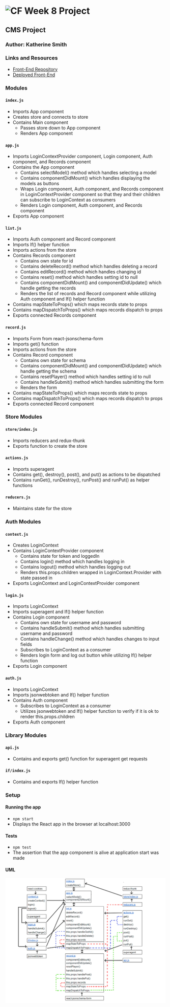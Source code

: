 ![CF](http://i.imgur.com/7v5ASc8.png) Week 8 Project
=================================================

## CMS Project

### Author: Katherine Smith

### Links and Resources
* [Front-End Repository](https://github.com/ksmith10309/cms-front-end)
* [Deployed Front-End](http://cms-front-end-deploybucket-1jnzppinwtijs.s3-website-us-west-2.amazonaws.com/)

### Modules
#### `index.js`
- Imports App component
- Creates store and connects to store
- Contains Main component
  - Passes store down to App component
  - Renders App component

#### `app.js`
- Imports LoginContextProvider component, Login component, Auth component, and Records component
- Contains the App component
  - Contains selectModel() method which handles selecting a model
  - Contains componentDidMount() which handles displaying the models as buttons
  - Wraps Login component, Auth component, and Records component in LoginContextProvider component so that they and their children can subscribe to LoginContext as consumers
  - Renders Login component, Auth component, and Records component
- Exports App component

#### `list.js`
- Imports Auth component and Record component
- Imports If() helper function
- Imports actions from the store
- Contains Records component
  - Contains own state for id
  - Contains deleteRecord() method which handles deleting a record
  - Contains editRecord() method which handles changing id
  - Contains reset() method which handles setting id to null
  - Contains componentDidMount() and componentDidUpdate() which handle getting the records
  - Renders the list of records and Record component while utilizing Auth component and If() helper function
- Contains mapStateToProps() which maps records state to props
- Contains mapDispatchToProps() which maps records dispatch to props
- Exports connected Records component

#### `record.js`
- Imports Form from react-jsonschema-form
- Imports get() function
- Imports actions from the store
- Contains Record component
  - Contains own state for schema
  - Contains componentDidMount() and componentDidUpdate() which handle getting the schema
  - Contains resetPlayer() method which handles setting id to null
  - Contains handleSubmit() method which handles submitting the form
  - Renders the form
- Contains mapStateToProps() which maps records state to props
- Contains mapDispatchToProps() which maps records dispatch to props
- Exports connected Record component

### Store Modules
#### `store/index.js`
- Imports reducers and redux-thunk
- Exports function to create the store

#### `actions.js`
- Imports superagent
- Contains get(), destroy(), post(), and put() as actions to be dispatched
- Contains runGet(), runDestroy(), runPost() and runPut() as helper functions

#### `reducers.js`
- Maintains state for the store

### Auth Modules
#### `context.js`
- Creates LoginContext
- Contains LoginContextProvider component
  - Contains state for token and loggedIn
  - Contains login() method which handles logging in
  - Contains logout() method which handles logging out
  - Renders this.props.children wrapped in LoginContext.Provider with state passed in
- Exports LoginContext and LoginContextProvider component

#### `login.js`
- Imports LoginContext
- Imports superagent and If() helper function
- Contains Login component
  - Contains own state for username and password
  - Contains handleSubmit() method which handles submitting username and password
  - Contains handleChange() method which handles changes to input fields
  - Subscribes to LoginContext as a consumer
  - Renders login form and log out button while utilizing If() helper function
- Exports Login component

#### `auth.js`
- Imports LoginContext
- Imports jsonwebtoken and If() helper function
- Contains Auth component
  - Subscribes to LoginContext as a consumer
  - Utilizes jsonwebtoken and If() helper function to verify if it is ok to render this.props.children
- Exports Auth component

### Library Modules
#### `api.js`
- Contains and exports get() function for superagent get requests
#### `if/index.js`
- Contains and exports If() helper function

### Setup
#### Running the app
* `npm start`
* Displays the React app in the browser at localhost:3000

#### Tests
* `npm test`
* The assertion that the app component is alive at application start was made

#### UML
<img src="./cms-front-end.jpg" alt="cms-front-end.jpg" width="700px">
